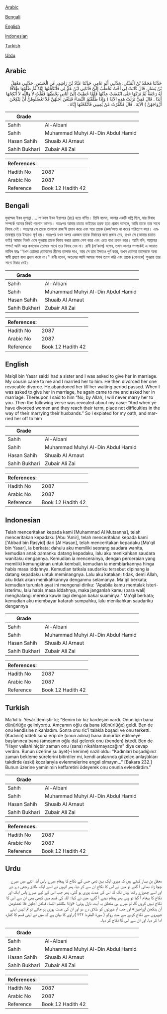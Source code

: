 [Arabic](#arabic)

[Bengali](#bengali)

[English](#english)

[Indonesian](#indonesian)

[Turkish](#turkish)

[Urdu](#urdu)

## Arabic


<div dir="rtl" lang="ar" style={{fontSize:'larger',backgroundColor:'#f8f9fa',padding:20}}>
حَدَّثَنَا مُحَمَّدُ بْنُ الْمُثَنَّى، حَدَّثَنِي أَبُو عَامِرٍ، حَدَّثَنَا عَبَّادُ بْنُ رَاشِدٍ، عَنِ الْحَسَنِ، حَدَّثَنِي مَعْقِلُ بْنُ يَسَارٍ، قَالَ كَانَتْ لِي أُخْتٌ تُخْطَبُ إِلَىَّ فَأَتَانِي ابْنُ عَمٍّ لِي فَأَنْكَحْتُهَا إِيَّاهُ ثُمَّ طَلَّقَهَا طَلاَقًا لَهُ رَجْعَةٌ ثُمَّ تَرَكَهَا حَتَّى انْقَضَتْ عِدَّتُهَا فَلَمَّا خُطِبَتْ إِلَىَّ أَتَانِي يَخْطُبُهَا فَقُلْتُ لاَ وَاللَّهِ لاَ أُنْكِحُهَا أَبَدًا ‏.‏ قَالَ فَفِيَّ نَزَلَتْ هَذِهِ الآيَةُ ‏(‏ وَإِذَا طَلَّقْتُمُ النِّسَاءَ فَبَلَغْنَ أَجَلَهُنَّ فَلاَ تَعْضُلُوهُنَّ أَنْ يَنْكِحْنَ أَزْوَاجَهُنَّ ‏)‏ الآيَةَ ‏.‏ قَالَ فَكَفَّرْتُ عَنْ يَمِينِي فَأَنْكَحْتُهَا إِيَّاهُ ‏.‏
</div>
<div style={{backgroundColor:'#f8f9fa',padding:20, marginBottom: 10}}><table> <thead> <tr> <th>Grade</th> <th></th> </tr> </thead> <tbody> <tr><td>Sahih</td><td>Al-Albani</td></tr><tr><td>Sahih</td><td>Muhammad Muhyi Al-Din Abdul Hamid</td></tr><tr><td>Hasan Sahih</td><td>Shuaib Al Arnaut</td></tr><tr><td>Sahih Bukhari</td><td>Zubair Ali Zai</td></tr></tbody></table><table> <thead> <tr> <th>References:</th> <th></th> </tr> </thead> <tbody><tr><td>Hadith No</td><td>2087</td></tr><tr><td>Arabic No</td><td>2087</td></tr><tr><td>Reference</td><td>Book 12 Hadith 42</td></tr></tbody></table></div>

## Bengali


<div dir="ltr" lang="bn" style={{fontSize:'larger',backgroundColor:'#f8f9fa',padding:20}}>
মুহাম্মদ ইবন মুসান্না .... মা‘কাল ইবন ইয়াসার (রাঃ) হতে বর্ণিত। তিনি বলেন, আমার একটি ভগ্নি ছিল, যার বিবাহ সম্পর্কে আমার নিকট পয়গাম আসত। অতঃপর আমার চাচাত ভাইয়ের তরফ হতে প্রস্তাব আসলে, আমি তাকে তার সাথে বিবাহ দেই। অতঃপর সে তাকে তালাকে রাজ‘ঈ প্রদান করে এবং পরে তাকে (রুজ‘আত না করে) পরিত্যাগ করে। এমতাবস্থায় তার ইদ্দতও পূর্ণ হয়। অতঃপর যখন অপর একজন তাকে বিবাহের জন্য প্রস্তাব দেয়, তখন সে (আমার চাচাত ভাই) আমার নিকট এসে পুনরায় তাকে বিবাহ করার প্রস্তাব পেশ করে এবং এতে বাধা প্রদান করে। আমি বলি, আল্লাহর শপথ! আমি আর কখনোও তোমার সাথে তার বিবাহ দেব না। রাবী (মা‘কাল) বলেন, তখন আমার সম্পর্কেই এ আয়াত নাযিল হয়ঃ ‘‘যখন তোমরা তোমাদের স্ত্রীদের তালাক দাও, আর সে তার ইদ্দতও পূর্ণ করে, তখন তোমরা তাদেরকে অন্য স্বামী গ্রহণে বাধা প্রদান করো না।’’ রাবী বলেন, অতঃপর আমি আমার শপথ ত্যাগ করি এবং তাকে (বোনকে) পুনরায় তার সাথে বিবাহ দেই।
</div>
<div style={{backgroundColor:'#f8f9fa',padding:20, marginBottom: 10}}><table> <thead> <tr> <th>Grade</th> <th></th> </tr> </thead> <tbody> <tr><td>Sahih</td><td>Al-Albani</td></tr><tr><td>Sahih</td><td>Muhammad Muhyi Al-Din Abdul Hamid</td></tr><tr><td>Hasan Sahih</td><td>Shuaib Al Arnaut</td></tr><tr><td>Sahih Bukhari</td><td>Zubair Ali Zai</td></tr></tbody></table><table> <thead> <tr> <th>References:</th> <th></th> </tr> </thead> <tbody><tr><td>Hadith No</td><td>2087</td></tr><tr><td>Arabic No</td><td>2087</td></tr><tr><td>Reference</td><td>Book 12 Hadith 42</td></tr></tbody></table></div>

## English


<div dir="ltr" lang="en" style={{fontSize:'larger',backgroundColor:'#f8f9fa',padding:20}}>
Ma’qil bin Yasar said:I had a sister and I was asked to give her in marriage. My cousin came to me and I married her to him. He then divorced her one revocable divorce. He abandoned her till her waiting period passed. When I was asked to give her in marriage, he again came to me and asked her in marriage. Thereupon I said to him “No, by Allah, I will never marry her to you. Then the following verse was revealed about my case: “And when ye have divorced women and they reach their term, place not difficulties in the way of their marrying their husbands.” So I expiated for my oath, and married her off to him
</div>
<div style={{backgroundColor:'#f8f9fa',padding:20, marginBottom: 10}}><table> <thead> <tr> <th>Grade</th> <th></th> </tr> </thead> <tbody> <tr><td>Sahih</td><td>Al-Albani</td></tr><tr><td>Sahih</td><td>Muhammad Muhyi Al-Din Abdul Hamid</td></tr><tr><td>Hasan Sahih</td><td>Shuaib Al Arnaut</td></tr><tr><td>Sahih Bukhari</td><td>Zubair Ali Zai</td></tr></tbody></table><table> <thead> <tr> <th>References:</th> <th></th> </tr> </thead> <tbody><tr><td>Hadith No</td><td>2087</td></tr><tr><td>Arabic No</td><td>2087</td></tr><tr><td>Reference</td><td>Book 12 Hadith 42</td></tr></tbody></table></div>

## Indonesian


<div dir="ltr" lang="id" style={{fontSize:'larger',backgroundColor:'#f8f9fa',padding:20}}>
Telah menceritakan kepada kami [Muhammad Al Mutsanna], telah menceritakan kepadaku [Abu 'Amir], telah menceritakan kepada kami ['Abbad bin Rasyid] dari [Al Hasan], telah menceritakan kepadaku [Ma'qil bin Yasar], ia berkata; dahulu aku memiliki seorang saudara wanita, kemudian anak pamanku datang kepadaku, lalu aku menikahkan saudara wanitaku dengannya. Kemudian ia mencerainya, dengan perceraian yang memiliki kemungkinan untuk kembali, kemudian ia membiarkannya hinga habis masa iddahnya. Kemudian tatkala saudariku tersebut dipinang ia datang kepadaku untuk meminangnya. Lalu aku katakan; tidak, demi Allah, aku tidak akan menikahkannya denganmu selamanya. Ma'qil berkata; kemudian turunlah ayat ini mengenai diriku: "Apabila kamu mentalak isteri-isterimu, lalu habis masa iddahnya, maka janganlah kamu (para wali) menghalangi mereka kawin lagi dengan bakal suaminya." Ma'qil berkata; kemudian aku membayar kafarah sumpahku, lalu menikahkan saudariku dengannya
</div>
<div style={{backgroundColor:'#f8f9fa',padding:20, marginBottom: 10}}><table> <thead> <tr> <th>Grade</th> <th></th> </tr> </thead> <tbody> <tr><td>Sahih</td><td>Al-Albani</td></tr><tr><td>Sahih</td><td>Muhammad Muhyi Al-Din Abdul Hamid</td></tr><tr><td>Hasan Sahih</td><td>Shuaib Al Arnaut</td></tr><tr><td>Sahih Bukhari</td><td>Zubair Ali Zai</td></tr></tbody></table><table> <thead> <tr> <th>References:</th> <th></th> </tr> </thead> <tbody><tr><td>Hadith No</td><td>2087</td></tr><tr><td>Arabic No</td><td>2087</td></tr><tr><td>Reference</td><td>Book 12 Hadith 42</td></tr></tbody></table></div>

## Turkish


<div dir="ltr" lang="tr" style={{fontSize:'larger',backgroundColor:'#f8f9fa',padding:20}}>
Ma'kıl b. Yesâr demiştir ki; "Benim bir kız kardeşim vardı. Onun için bana dünürlüğe geliniyordu. Amcamın oğlu da bana (dünürlüğe) geldi. Ben de onu kendisine nikahladım. Sonra onu ric'î talakla boşadı ve onu terketti. (Kadının) iddeti sona erip de (onun adına) bana dünürlük edilmeye başlanınca bana (amcamın oğlu da) gelerek onu (benden) istedi. Ben de "Hayır vallahi hiçbir zaman onu (sana) nikahlamayacağım" diye cevap verdim. Bunun üzerine şu âyet(-i kerime) nazil oldu: "Kadınları boşadığınız zaman bekleme sürelerini bitirdiler mi, kendi aralarında güzelce anlaştıkları takdirde (eski) kocalarıyla evlenmelerine engel olmayın..." [Bakara 232.] Bunun üzerine yeminimin keffaretini ödeyerek onu onunla evlendirdim.”
</div>
<div style={{backgroundColor:'#f8f9fa',padding:20, marginBottom: 10}}><table> <thead> <tr> <th>Grade</th> <th></th> </tr> </thead> <tbody> <tr><td>Sahih</td><td>Al-Albani</td></tr><tr><td>Sahih</td><td>Muhammad Muhyi Al-Din Abdul Hamid</td></tr><tr><td>Hasan Sahih</td><td>Shuaib Al Arnaut</td></tr><tr><td>Sahih Bukhari</td><td>Zubair Ali Zai</td></tr></tbody></table><table> <thead> <tr> <th>References:</th> <th></th> </tr> </thead> <tbody><tr><td>Hadith No</td><td>2087</td></tr><tr><td>Arabic No</td><td>2087</td></tr><tr><td>Reference</td><td>Book 12 Hadith 42</td></tr></tbody></table></div>

## Urdu


<div dir="rtl" lang="ur" style={{fontSize:'larger',backgroundColor:'#f8f9fa',padding:20}}>
معقل بن یسار کہتے ہیں کہ میری ایک بہن تھی جس کے نکاح کا پیغام میرے پاس آیا، اتنے میں میرے چچا زاد بھائی آ گئے تو میں نے اس کا نکاح ان سے کر دیا، پھر انہوں نے اسے ایک طلاق رجعی دے دی اور اسے چھوڑے رکھا یہاں تک کہ اس کی عدت پوری ہو گئی، پھر جب اس کے لیے میرے پاس ایک اور نکاح کا پیغام آ گیا تو وہی پھر پیغام دینے آ گئے، میں نے کہا: اللہ کی قسم میں کبھی بھی ان سے اس کا نکاح نہیں کروں گا، تو میرے ہی متعلق یہ آیت نازل ہوئی: «وإذا طلقتم النساء فبلغن أجلهن فلا تعضلوهن أن ينكحن أزواجهن» اور جب تم عورتوں کو طلاق دے دو اور ان کی عدت پوری ہو جائے تو تم انہیں اپنے شوہروں سے نکاح کرنے سے مت روکو ( سورۃ البقرہ: ۲۳۲ ) راوی کا بیان ہے کہ میں نے اپنی قسم کا کفارہ ادا کر دیا، اور ان سے اس کا نکاح کر دیا۔
</div>
<div style={{backgroundColor:'#f8f9fa',padding:20, marginBottom: 10}}><table> <thead> <tr> <th>Grade</th> <th></th> </tr> </thead> <tbody> <tr><td>Sahih</td><td>Al-Albani</td></tr><tr><td>Sahih</td><td>Muhammad Muhyi Al-Din Abdul Hamid</td></tr><tr><td>Hasan Sahih</td><td>Shuaib Al Arnaut</td></tr><tr><td>Sahih Bukhari</td><td>Zubair Ali Zai</td></tr></tbody></table><table> <thead> <tr> <th>References:</th> <th></th> </tr> </thead> <tbody><tr><td>Hadith No</td><td>2087</td></tr><tr><td>Arabic No</td><td>2087</td></tr><tr><td>Reference</td><td>Book 12 Hadith 42</td></tr></tbody></table></div>